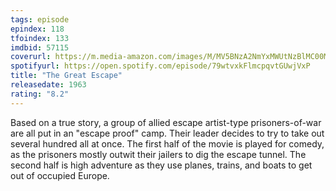 ```yaml
---
tags: episode
epindex: 118
tfoindex: 133
imdbid: 57115
coverurl: https://m.media-amazon.com/images/M/MV5BNzA2NmYxMWUtNzBlMC00MWM2LTkwNmQtYTFlZjQwODNhOWE0XkEyXkFqcGdeQXVyNTIzOTk5ODM@._V1_SX202_CR0,0,202,300_.jpg
spotifyurl: https://open.spotify.com/episode/79wtvxkFlmcpqvtGUwjVxP
title: "The Great Escape"
releasedate: 1963
rating: "8.2"
---
```


Based on a true story, a group of allied escape artist-type prisoners-of-war are all put in an "escape proof" camp. Their leader decides to try to take out several hundred all at once. The first half of the movie is played for comedy, as the prisoners mostly outwit their jailers to dig the escape tunnel. The second half is high adventure as they use planes, trains, and boats to get out of occupied Europe.